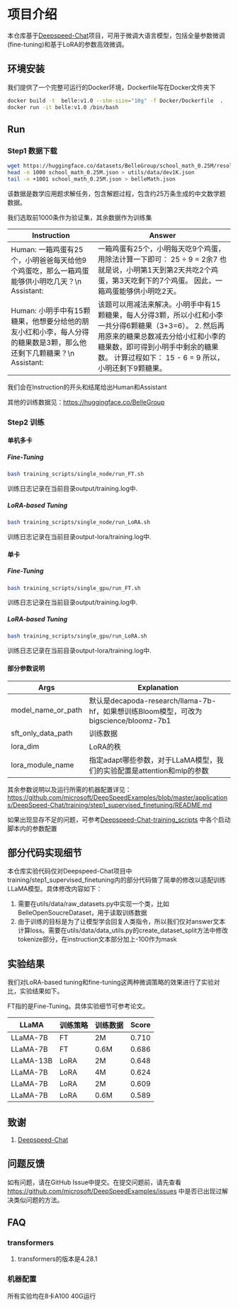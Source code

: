 



# 项目介绍

本仓库基于[Deepspeed-Chat](https://github.com/microsoft/DeepSpeedExamples)项目，可用于微调大语言模型，包括全量参数微调(fine-tuning)和基于LoRA的参数高效微调。


## 环境安装
我们提供了一个完整可运行的Docker环境，Dockerfile写在Docker文件夹下
```bash
docker build -t  belle:v1.0 --shm-size="10g" -f Docker/Dockerfile  .
docker run -it belle:v1.0 /bin/bash
```



## Run

### Step1 数据下载

```bash
wget https://huggingface.co/datasets/BelleGroup/school_math_0.25M/resolve/main/school_math_0.25M.json
head -n 1000 school_math_0.25M.json > utils/data/dev1K.json
tail -n +1001 school_math_0.25M.json > belleMath.json
```

该数据是数学应用题求解任务，包含解题过程，包含约25万条生成的中文数学题数据。

我们选取前1000条作为验证集，其余数据作为训练集

| Instruction                                                  | Answer                                                       |
| ------------------------------------------------------------ | ------------------------------------------------------------ |
| Human: 一箱鸡蛋有25个，小明爸爸每天给他9个鸡蛋吃，那么一箱鸡蛋能够供小明吃几天？\n Assistant: | 一箱鸡蛋有25个，小明每天吃9个鸡蛋，用除法计算一下即可： 25 ÷ 9 = 2余7 也就是说，小明第1天到第2天共吃2个鸡蛋，第3天吃剩下的7个鸡蛋。 因此，一箱鸡蛋能够供小明吃2天。 |
| Human: 小明手中有15颗糖果，他想要分给他的朋友小红和小李，每人分得的糖果数是3颗，那么他还剩下几颗糖果？\n Assistant: | 该题可以用减法来解决。小明手中有15颗糖果，每人分得3颗，所以小红和小李一共分得6颗糖果（3+3=6）。 2. 然后再用原来的糖果总数减去分给小红和小李的糖果数，即可得到小明手中剩余的糖果数。 计算过程如下： 15 - 6 = 9 所以，小明还剩下9颗糖果。 |

我们会在Instruction的开头和结尾给出Human和Assistant

其他的训练数据见：https://huggingface.co/BelleGroup

### Step2 训练



#### 单机多卡

##### Fine-Tuning

```bash
bash training_scripts/single_node/run_FT.sh
```

训练日志记录在当前目录output/training.log中.

##### LoRA-based Tuning

```bash
bash training_scripts/single_node/run_LoRA.sh
```

训练日志记录在当前目录output-lora/training.log中.

#### 单卡

##### Fine-Tuning

```bash
bash training_scripts/single_gpu/run_FT.sh
```

训练日志记录在当前目录output/training.log中.

##### LoRA-based Tuning

```bash
bash training_scripts/single_gpu/run_LoRA.sh
```

训练日志记录在当前目录output-lora/training.log中.



#### 部分参数说明

| Args               | Explanation                                                  |
| ------------------ | ------------------------------------------------------------ |
| model_name_or_path | 默认是decapoda-research/llama-7b-hf，如果想训练Bloom模型，可改为bigscience/bloomz-7b1 |
| sft_only_data_path | 训练数据                                                     |
| lora_dim           | LoRA的秩                                                     |
| lora_module_name   | 指定adapt哪些参数，对于LLaMA模型，我们的实验配置是attention和mlp的参数 |

其余参数说明以及运行所需的机器配置详见：https://github.com/microsoft/DeepSpeedExamples/blob/master/applications/DeepSpeed-Chat/training/step1_supervised_finetuning/README.md

如果出现显存不足的问题，可参考[Deepspeed-Chat-training_scripts](https://github.com/microsoft/DeepSpeedExamples/tree/master/applications/DeepSpeed-Chat/training/step1_supervised_finetuning/training_scripts) 中各个启动脚本内的参数配置



## 部分代码实现细节

本仓库实验代码仅对Deepspeed-Chat项目中training/step1_supervised_finetuning内的部分代码做了简单的修改以适配训练LLaMA模型。具体修改内容如下：

1. 需要在utils/data/raw_datasets.py中实现一个类，比如BelleOpenSoucreDataset，用于读取训练数据
2. 由于训练的目标是为了让模型学会回复人类指令，所以我们仅对answer文本计算loss。需要在utils/data/data_utils.py的create_dataset_split方法中修改tokenize部分，在instruction文本部分加上-100作为mask





## 实验结果

我们对LoRA-based tuning和fine-tuning这两种微调策略的效果进行了实验对比，实验结果如下。

FT指的是Fine-Tuning。具体实验细节可参考论文。

| LLaMA     | 训练策略 | 训练数据 | Score |
| --------- | -------- | -------- | ----- |
| LLaMA-7B  | FT       | 2M       | 0.710 |
| LLaMA-7B  | FT       | 0.6M     | 0.686 |
| LLaMA-13B | LoRA     | 2M       | 0.648 |
| LLaMA-7B  | LoRA     | 4M       | 0.624 |
| LLaMA-7B  | LoRA     | 2M       | 0.609 |
| LLaMA-7B  | LoRA     | 0.6M     | 0.589 |



## 致谢

1. [Deepspeed-Chat](https://github.com/microsoft/DeepSpeedExamples)




## 问题反馈

如有问题，请在GitHub Issue中提交。在提交问题前，请先查看 https://github.com/microsoft/DeepSpeedExamples/issues 中是否已出现过解决类似问题的方法。

## FAQ

### transformers

1. transformers的版本是4.28.1

### 机器配置

所有实验均在8卡A100 40G运行

